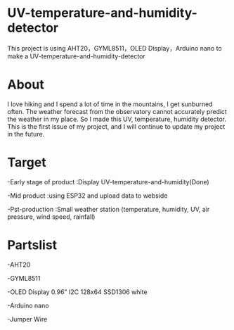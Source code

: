 # UV-temperature-and-humidity-detector
This project is using AHT20，GYML8511，OLED Display，Arduino nano to make a UV-temperature-and-humidity-detector

# About
I love hiking and I spend a lot of time in the mountains, I get sunburned often. The weather forecast from the observatory cannot accurately predict the weather in my place. So I made this UV, temperature, humidity detector. This is the first issue of my project, and I will continue to update my project in the future.

# Target

-Early stage of product :Display UV-temperature-and-humidity(Done)

-Mid product :using ESP32 and upload data to webside

-Pst-production :Small weather station (temperature, humidity, UV, air pressure, wind speed, rainfall)

# Partslist

-AHT20

-GYML8511

-OLED Display 0.96" I2C 128x64 SSD1306 white

-Arduino nano

-Jumper Wire
